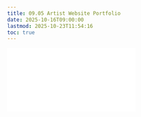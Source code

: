 ```yaml
---
title: 09.05 Artist Website Portfolio
date: 2025-10-16T09:00:00
lastmod: 2025-10-23T11:54:16
toc: true
---
```


![Link to included file contents](../../../../coding/artist-portfolio-website-how-to-guide.md)
